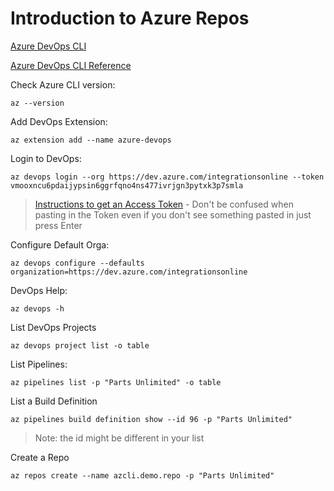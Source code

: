 # Introduction to Azure Repos

[Azure DevOps CLI](https://marketplace.visualstudio.com/items?itemName=ms-vsts.cli)

[Azure DevOps CLI Reference](https://docs.microsoft.com/en-us/cli/azure/ext/azure-devops/?view=azure-cli-latest)

Check Azure CLI version:

```
az --version
```

Add DevOps Extension:

```
az extension add --name azure-devops
```

Login to DevOps:

```
az devops login --org https://dev.azure.com/integrationsonline --token vmooxncu6pdaijypsin6ggrfqno4ns477ivrjgn3pytxk3p7smla
```

> [Instructions to get an Access Token](https://docs.microsoft.com/en-us/azure/devops/organizations/accounts/use-personal-access-tokens-to-authenticate?view=azure-devops&tabs=preview-page) - Don't be confused when pasting in the Token even if you don't see something pasted in just press Enter

Configure Default Orga:

```
az devops configure --defaults organization=https://dev.azure.com/integrationsonline
```

DevOps Help:

```
az devops -h
```

List DevOps Projects

```
az devops project list -o table
```

List Pipelines:

```
az pipelines list -p "Parts Unlimited" -o table
```

List a Build Definition

```
az pipelines build definition show --id 96 -p "Parts Unlimited"
```

> Note: the id might be different in your list

Create a Repo

```
az repos create --name azcli.demo.repo -p "Parts Unlimited"
```
